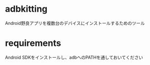 # adbkitting

Android野良アプリを複数台のデバイスにインストールするためのツール

# requirements

Android SDKをインストールし、adbへのPATHを通しておいてください
